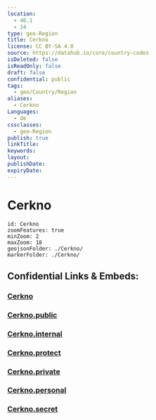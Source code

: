 ```yaml
---
location:
  - 46.1
  - 14
type: geo-Region
title: Cerkno
license: CC BY-SA 4.0
source: https://datahub.io/core/country-codes
isDeleted: false
isReadOnly: false
draft: false
confidential: public
tags:
  - geo/Country/Region
aliases:
  - Cerkno
Languages:
  - de
cssclasses:
  - geo-Region
publish: true
linkTitle:
keywords:
layout:
publishDate:
expiryDate:
---
```


# Cerkno

```leaflet
id: Cerkno
zoomFeatures: true 
minZoom: 2 
maxZoom: 18
geojsonFolder: ./Cerkno/
markerFolder: ./Cerkno/
```


## Confidential Links & Embeds: 

### [Cerkno](/_Standards/Earth/Continent/Europe/Europe~Central/Slovenia/Regions~Slovenia/Goriška/counties~Goriška/Cerkno.md) 

### [Cerkno.public](/_public/Earth/Continent/Europe/Europe~Central/Slovenia/Regions~Slovenia/Goriška/counties~Goriška/Cerkno.public.md) 

### [Cerkno.internal](/_internal/Earth/Continent/Europe/Europe~Central/Slovenia/Regions~Slovenia/Goriška/counties~Goriška/Cerkno.internal.md) 

### [Cerkno.protect](/_protect/Earth/Continent/Europe/Europe~Central/Slovenia/Regions~Slovenia/Goriška/counties~Goriška/Cerkno.protect.md) 

### [Cerkno.private](/_private/Earth/Continent/Europe/Europe~Central/Slovenia/Regions~Slovenia/Goriška/counties~Goriška/Cerkno.private.md) 

### [Cerkno.personal](/_personal/Earth/Continent/Europe/Europe~Central/Slovenia/Regions~Slovenia/Goriška/counties~Goriška/Cerkno.personal.md) 

### [Cerkno.secret](/_secret/Earth/Continent/Europe/Europe~Central/Slovenia/Regions~Slovenia/Goriška/counties~Goriška/Cerkno.secret.md)

